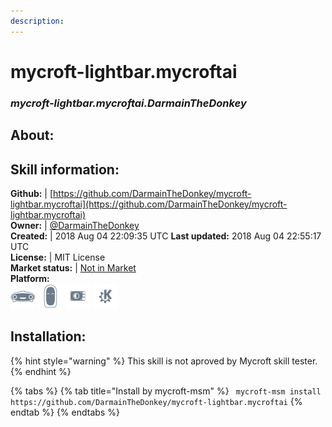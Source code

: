 ```yaml
---
description: 
---
```


# mycroft-lightbar.mycroftai  
### _mycroft-lightbar.mycroftai.DarmainTheDonkey_  
## About:  


## Skill information:  
**Github:** | [https://github.com/DarmainTheDonkey/mycroft-lightbar.mycroftai](https://github.com/DarmainTheDonkey/mycroft-lightbar.mycroftai)  
**Owner:** | [@DarmainTheDonkey](https://github.com/DarmainTheDonkey)  
**Created:** | 2018 Aug 04 22:09:35 UTC  **Last updated:** 2018 Aug 04 22:55:17 UTC  
**License:** | MIT License  
**Market status:** | [Not in Market](https://market.mycroft.ai/skill/)  
**Platform:**  
 ![Mark I](../.gitbook/assets/mark-1-icon.png)  ![Mark II](../.gitbook/assets/mark-2-icon.png)  ![Picroft](../.gitbook/assets/picroft-icon.png)  ![plasmoid](../.gitbook/assets/kde.png)   
## Installation:  
{% hint style="warning" %}
This skill is not aproved by Mycroft skill tester.
{% endhint %}
    
{% tabs %}
{% tab title="Install by mycroft-msm" %}
``` mycroft-msm install https://github.com/DarmainTheDonkey/mycroft-lightbar.mycroftai```
{% endtab %}
  {% endtabs %}
  